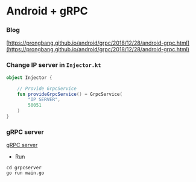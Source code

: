 # Android + gRPC

### Blog 

[https://prongbang.github.io/android/grpc/2018/12/28/android-grpc.html](https://prongbang.github.io/android/grpc/2018/12/28/android-grpc.html)


### Change IP server in `Injector.kt`

```kotlin
object Injector {

    // Provide GrpcService
    fun provideGrpcService() = GrpcService(
        "IP SERVER",
        50051
    )
}
```

### gRPC server

[gRPC server](https://github.com/prongbang/android-grpc/tree/master/grpcserver)

- Run

```
cd grpcserver
go run main.go
```